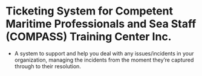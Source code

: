 # Ticketing System for Competent Maritime Professionals and Sea Staff (COMPASS) Training Center Inc.
- A system to support and help you deal with any issues/incidents in your organization, managing the incidents from the moment they’re captured through to their resolution.
